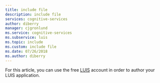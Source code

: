 ```yaml
---
title: include file
description: include file 
services: cognitive-services
author: diberry
manager: cjgronlund
ms.service: cognitive-services
ms.subservice: luis
ms.topic: include
ms.custom: include file
ms.date: 07/26/2018
ms.author: diberry
--- 
```


For this article, you can use the free [LUIS](~/articles/cognitive-services/luis/luis-reference-regions.md#publishing-regions) account in order to author your LUIS application.
